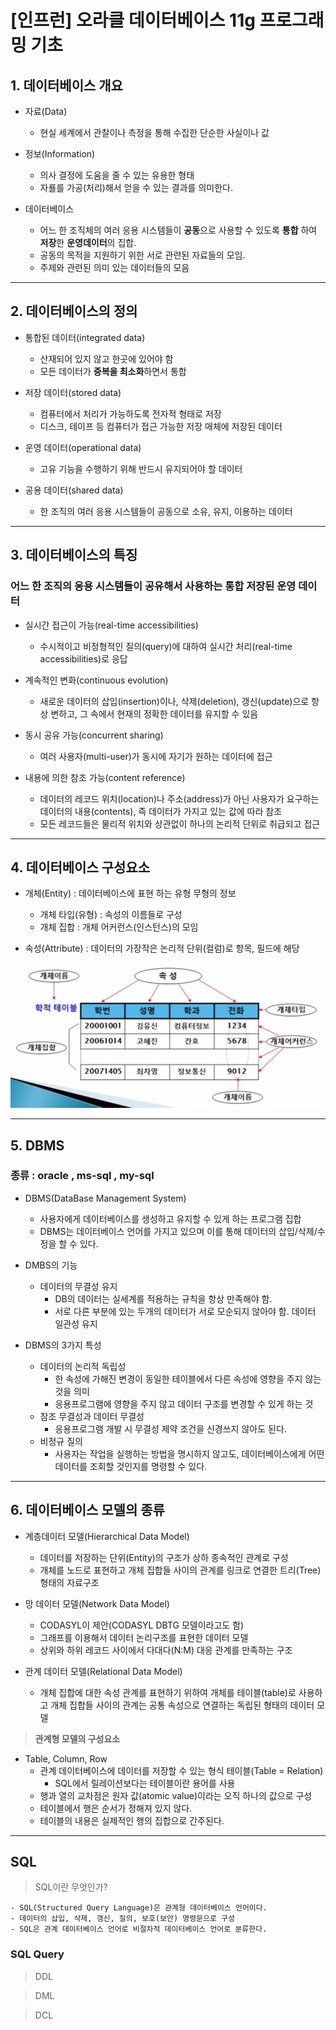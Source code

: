 # [인프런] 오라클 데이터베이스 11g 프로그래밍 기초

## 1. 데이터베이스 개요

* 자료(Data)
  * 현실 세계에서 관찰이나 측정을 통해 수집한 단순한 사실이나 값
  
* 정보(Information)
  * 의사 결정에 도움을 줄 수 있는 유용한 형태
  * 자룔를 가공(처리)해서 얻을 수 있는 결과를 의미한다.
  
* 데이터베이스
  * 어느 한 조직체의 여러 응용 시스템들이 **공동**으로 사용할 수 있도록 **통합** 하여 **저장**한 **운영데이터**의 집합.
  * 공동의 목적을 지원하기 위한 서로 관련된 자료들의 모임.
  * 주제와 관련된 의미 있는 데이터들의 모음
***
## 2. 데이터베이스의 정의

* 통합된 데이터(integrated data)
  * 산재되어 있지 않고 한곳에 있어야 함
  * 모든 데이터가 **중복을 최소화**하면서 통합

* 저장 데이터(stored data)
  * 컴퓨터에서 처리가 가능하도록 전자적 형태로 저장
  * 디스크, 테이프 등 컴퓨터가 접근 가능한 저장 매체에 저장된 데이터

* 운영 데이터(operational data)
  * 고유 기능을 수행하기 위해 반드시 유지되어야 할 데이터

* 공용 데이터(shared data)
  * 한 조직의 여러 응용 시스템들이 공동으로 소유, 유지, 이용하는 데이터
***
## 3. 데이터베이스의 특징
### 어느 한 조직의 응용 시스템들이 공유해서 사용하는 통합 저장된 운영 데이터

* 실시간 접근이 가능(real-time accessibilities)
  * 수시적이고 비정형적인 질의(query)에 대하여 실시간 처리(real-time accessibilities)로 응답
  
* 계속적인 변화(continuous evolution)
  * 새로운 데이터의 삽입(insertion)이나, 삭제(deletion), 갱신(update)으로 항상 변하고, 그 속에서 현재의 정확한 데이터를 유지할 수 있음

* 동시 공유 가능(concurrent sharing)
  * 여러 사용자(multi-user)가 동시에 자기가 원하는 데이터에 접근
  
* 내용에 의한 참조 가능(content reference)
  * 데이터의 레코드 위치(location)나 주소(address)가 아닌 사용자가 요구하는 데이터의 내용(contents), 즉 데이터가 가지고 있는 값에 따라 참조
  * 모든 레코드들은 물리적 위치와 상관없이 하나의 논리적 단위로 취급되고 접근
***
## 4. 데이터베이스 구성요소

* 개체(Entity) : 데이터베이스에 표현 하는 유형 무형의 정보
  * 개체 타입(유형) : 속성의 이름들로 구성
  * 개체 집합 : 개체 어커런스(인스턴스)의 모임

* 속성(Attribute) : 데이터의 가장작은 논리적 단위(컬럼)로 항목, 필드에 해당
<div align=center>
  <img src="/데이터베이스/기본개념/01.JPG" alt="데이터베이스 구성요소"/>
</div>  

***
## 5. DBMS 
### 종류 : oracle , ms-sql , my-sql

* DBMS(DataBase Management System)
  * 사용자에게 데이터베이스를 생성하고 유지할 수 있게 하는 프로그램 집합
  * DBMS는 데이터베이스 언어를 가지고 있으며 이를 통해 데이터의 삽입/삭제/수정을 할 수 있다.

* DMBS의 기능
  * 데이터의 무결성 유지
    * DB의 데이터는 실세계를 적용하는 규칙을 항상 만족해야 함.
    * 서로 다른 부분에 있는 두개의 데이터가 서로 모순되지 않아야 함. 데이터 일관성 유지

* DBMS의 3가지 특성
  * 데이터의 논리적 독립성
    * 한 속성에 가해진 변경이 동일한 테이블에서 다른 속성에 영향을 주지 않는 것을 의미
    * 응용프로그램에 영향을 주지 않고 데이터 구조를 변경할 수 있게 하는 것
  * 참조 무결성과 데이터 무결성
    * 응용프로그램 개발 시 무결성 제약 조건을 신경쓰지 않아도 된다.
  * 비정규 질의
    * 사용자는 작업을 실행하는 방법을 명시하지 않고도, 데이터베이스에게 어떤 데이터를 조회할 것인지를 명령할 수 있다.
***
## 6. 데이터베이스 모델의 종류

* 계층데이터 모델(Hierarchical Data Model)
  * 데이터를 저장하는 단위(Entity)의 구조가 상하 종속적인 관계로 구성
  * 개체를 노드로 표현하고 개체 집합들 사이의 관계를 링크로 연결한 트리(Tree)형태의 자료구조

* 망 데이터 모델(Network Data Model)
  * CODASYL이 제안(CODASYL DBTG 모델이라고도 함)
  * 그래프를 이용해서 데이터 논리구조를 표현한 데이터 모델
  * 상위와 하위 레코드 사이에서 다대다(N:M) 대응 관계를 만족하는 구조
  
* 관계 데이터 모델(Relational Data Model)
  * 개체 집합에 대한 속성 관계를 표현하기 위하여 개체를 테이블(table)로 사용하고 개체 집합들 사이의 관계는 공통 속성으로 연결하는 독립된 형태의 데이터 모델

> **관계형 모델의 구성요소**

  * Table, Column, Row
    * 관계 데이터베이스에 데이터를 저장할 수 있는 형식 테이블(Table = Relation)
      * SQL에서 릴레이션보다는 테이블이란 용어를 사용
    * 행과 열의 교차점은 원자 값(atomic value)이라는 오직 하나의 값으로 구성
    * 테이블에서 행은 순서가 정해져 있지 않다.
    * 테이블의 내용은 실제적인 행의 집합으로 간주된다.
***
## SQL

> SQL이란 무엇인가?  
  ```
  - SQL(Structured Query Language)은 관계형 데이터베이스 언어이다.
  - 데이터의 삽입, 삭제, 갱신, 질의, 보호(보안) 명령문으로 구성
  - SQL은 관계 데이터베이스 언어로 비절차적 데이터베이스 언어로 분류한다.
  ```
### SQL Query
> DDL

> DML

> DCL
